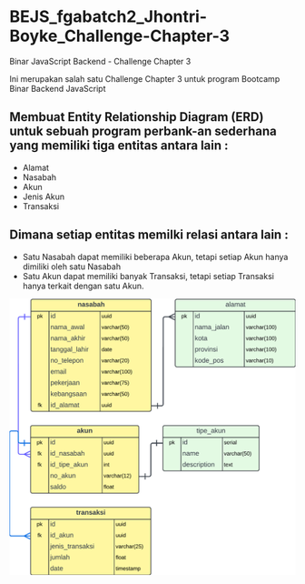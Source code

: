 # BEJS_fgabatch2_Jhontri-Boyke_Challenge-Chapter-3
Binar JavaScript Backend - Challenge Chapter 3

Ini merupakan salah satu Challenge Chapter 3 untuk program Bootcamp Binar Backend JavaScript

## Membuat Entity Relationship Diagram (ERD) untuk sebuah program perbank-an sederhana yang memiliki tiga entitas antara lain :
-   Alamat
-   Nasabah
-   Akun
-   Jenis Akun
-   Transaksi

## Dimana setiap entitas memilki relasi antara lain :
-   Satu Nasabah dapat memiliki beberapa Akun, tetapi setiap Akun hanya dimiliki oleh satu Nasabah
-   Satu Akun dapat memiliki banyak Transaksi, tetapi setiap Transaksi hanya terkait dengan satu Akun.

![ERD](./erd_bank-system.png)
